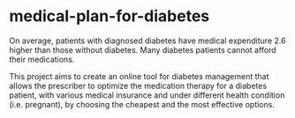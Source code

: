 # medical-plan-for-diabetes
On average, patients with diagnosed diabetes have medical expenditure 2.6 higher than those without diabetes.
Many diabetes patients cannot afford their medications.

This project aims to create an online tool for diabetes management that allows the prescriber to optimize the medication therapy for a diabetes patient, with various medical insurance and under different health condition (i.e. pregnant), by choosing the cheapest and the most effective options.
